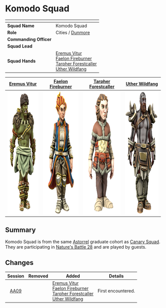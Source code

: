 # Komodo Squad

| []() | |
| --- | --- |
| **Squad Name** | Komodo Squad | squad.2
| **Role** | Cities / [Dunmore](../../../../places/cities/dunmore.md) |
| **Commanding Officer** | |
| **Squad Lead** | |
| **Squad Hands** | [Eremus Vitur](../../../../characters/eremus-vitur.md)<br>[Faelon Fireburner](../../../../characters/faelon-fireburner.md)<br>[Tarpher Forestcaller](../../../../characters/tarpher-forestcaller.md)<br>[Uther Wildfang](../../../../characters/uther-wildfang.md) |

| [Eremus Vitur](../../../../characters/eremus-vitur.md) | [Faelon Fireburner](../../../../characters/faelon-fireburner.md) | [Tarpher Forestcaller](../../../../characters/tarpher-forestcaller.md) | [Uther Wildfang](../../../../characters/uther-wildfang.md) |
|:---:|:---:|:---:|:---:|
| <img src="https://raw.githubusercontent.com/jesskelsall/astarus-images/main/characters/portraits/92627975e0570fb3.png" height="400" /> | <img src="https://raw.githubusercontent.com/jesskelsall/astarus-images/main/characters/portraits/01303eea1b96f6a2.png" height="400" /> | <img src="https://raw.githubusercontent.com/jesskelsall/astarus-images/main/characters/portraits/2170c71f2ae205f5.png" height="400" /> | <img src="https://raw.githubusercontent.com/jesskelsall/astarus-images/main/characters/portraits/189764647c30271b.png" height="400" /> |

## Summary

Komodo Squad is from the same [Astorrel](../astorrel.md) graduate cohort as [Canary Squad](canary-squad.md). They are participating in [Nature's Battle 28](../../../../storylines/ended/natures-battle-28.md) and are played by guests.

## Changes

| Session | Removed | Added | Details |
|:---:| --- | --- | --- |
| [AA09](../../../../sessions/AA09.md) || [Eremus Vitur](../../../../characters/eremus-vitur.md)<br>[Faelon Fireburner](../../../../characters/faelon-fireburner.md)<br>[Tarpher Forestcaller](../../../../characters/tarpher-forestcaller.md)<br>[Uther Wildfang](../../../../characters/uther-wildfang.md) | First encountered. |
